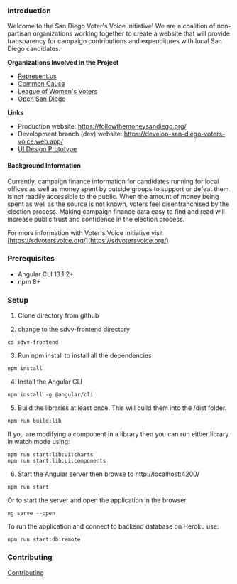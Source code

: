 <!--
Template for contributing guide for all projects
-->

### Introduction

Welcome to the San Diego Voter's Voice Initiative! We are a coalition of non-partisan organizations working together to create a website that will provide transparency for campaign contributions and expenditures with local San Diego candidates.

**Organizations Involved in the Project**

* [Represent.us](https://represent.us/)
* [Common Cause](https://www.commoncause.org/)
* [League of Women's Voters](https://www.lwv.org/)
* [Open San Diego](https://opensandiego.org/)

**Links**
* Production website: https://followthemoneysandiego.org/
* Development branch (dev) website: https://develop-san-diego-voters-voice.web.app/
* [UI Design Prototype](https://xd.adobe.com/view/2515850f-37db-4f50-5de2-93d5cec8d021-5324/)

#### Background Information

Currently, campaign finance information for candidates running for local offices as well as money spent by outside groups to support or defeat them is not readily accessible to the public.  When the amount of money being spent as well as the source is not known, voters feel disenfranchised by the election process.  Making campaign finance data easy to find and read will increase public trust and confidence in the election process.

For more information with Voter's Voice Initiative visit [https://sdvotersvoice.org/](https://sdvotersvoice.org/)

### Prerequisites
* Angular CLI 13.1.2+
* npm 8+

### Setup
1. Clone directory from github

2. change to the sdvv-frontend directory
```
cd sdvv-frontend
```

3. Run npm install to install all the dependencies 
```
npm install
```

4. Install the Angular CLI
```
npm install -g @angular/cli
```

5. Build the libraries at least once. This will build them into the /dist folder.
```
npm run build:lib
```
If you are modifying a component in a library then you can run either library in watch mode using:
```
npm run start:lib:ui:charts
npm run start:lib:ui:components
```

6. Start the Angular server then browse to http://localhost:4200/
```
npm run start
```

Or to start the server and open the application in the browser.
```
ng serve --open
```

To run the application and connect to backend database on Heroku use:
```
npm run start:db:remote
```

### Contributing

[Contributing](https://github.com/opensandiego/sdvv-frontend/blob/master/CONTRIBUTING.md)
